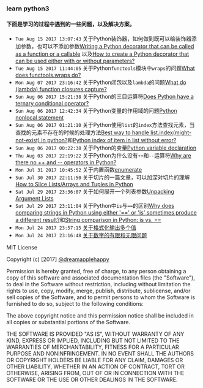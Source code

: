 ### learn python3

#### 下面是学习的过程中遇到的一些问题，以及解决方案。

* `Tue Aug 15 2017 13:07:43` 关于Python装饰器，如何做到既可以给装饰器添加参数，也可以不添加参数[Writing a Python decorator that can be called as a function or a callable](http://chase-seibert.github.io/blog/2013/12/17/python-decorator-optional-parameter.html)
    以及[How to create a Python decorator that can be used either with or without parameters?](https://stackoverflow.com/questions/653368/how-to-create-a-python-decorator-that-can-be-used-either-with-or-without-paramet)
* `Tue Aug 15 2017 11:44:05` 关于Python`functools`模块中`wraps`的问题[What does functools.wraps do?](https://stackoverflow.com/questions/308999/what-does-functools-wraps-do)
* `Mon Aug 07 2017 23:16:42` 关于Python闭包以及`lambda`的问题[What do (lambda) function closures capture?](https://stackoverflow.com/questions/2295290/what-do-lambda-function-closures-capture)
* `Sun Aug 06 2017 15:21:38` 关于Python的三目运算符[Does Python have a ternary conditional operator?](https://stackoverflow.com/questions/394809/does-python-have-a-ternary-conditional-operator)
* `Sun Aug 06 2017 12:42:34` 关于Python变量的作用域的问题[Python nonlocal statement](https://stackoverflow.com/questions/1261875/python-nonlocal-statement)
* `Sun Aug 06 2017 01:21:10` 关于Python使用`list`的`index`方法查找元素，当查找的元素不存在的时候的处理方法[Best way to handle list.index(might-not-exist) in python?](https://stackoverflow.com/questions/2132718/best-way-to-handle-list-indexmight-not-exist-in-python)和[Python index of item in list without error?](https://stackoverflow.com/questions/13160564/python-index-of-item-in-list-without-error)
* `Sun Aug 06 2017 00:22:38` 关于Python的变量[Python variable declaration](https://stackoverflow.com/questions/11007627/python-variable-declaration)
* `Thu Aug 03 2017 22:19:22` 关于Python为什么没有`++`和`--`运算符[Why are there no ++ and --​ operators in Python?](https://stackoverflow.com/questions/3654830/why-are-there-no-and-operators-in-python)
* `Mon Jul 31 2017 10:45:52` 关于内置函数[enumerate](https://docs.python.org/3/library/functions.html#enumerate)
* `Sun Jul 30 2017 22:11:50` 关于切片的一篇文章，可以加深对切片的理解[How to Slice Lists/Arrays and Tuples in Python](http://pythoncentral.io/how-to-slice-listsarrays-and-tuples-in-python/)
* `Sat Jul 29 2017 23:36:07` 关于如何展开一个列表参数[Unpacking Argument Lists](https://docs.python.org/2/tutorial/controlflow.html#unpacking-argument-lists)
* `Sat Jul 29 2017 23:11:04` 关于Python中`is`与`==`的区别[Why does comparing strings in Python using either '==' or 'is' sometimes produce a different result?](https://stackoverflow.com/questions/1504717/why-does-comparing-strings-in-python-using-either-or-is-sometimes-produce)和[String comparison in Python: is vs. == ](https://stackoverflow.com/questions/2988017/string-comparison-in-python-is-vs)
* `Mon Jul 24 2017 23:57:15` [关于格式化输出多个值](http://www.python-course.eu/python3_formatted_output.php)
* `Mon Jul 24 2017 23:16:48` [关于数字的有限和无限问题](https://stackoverflow.com/questions/5438745/python-nan-and-inf-values)



MIT License

Copyright (c) [2017] [@dreamapplehappy](https://github.com/dreamapplehappy)

Permission is hereby granted, free of charge, to any person obtaining a copy
of this software and associated documentation files (the "Software"), to deal
in the Software without restriction, including without limitation the rights
to use, copy, modify, merge, publish, distribute, sublicense, and/or sell
copies of the Software, and to permit persons to whom the Software is
furnished to do so, subject to the following conditions:

The above copyright notice and this permission notice shall be included in all
copies or substantial portions of the Software.

THE SOFTWARE IS PROVIDED "AS IS", WITHOUT WARRANTY OF ANY KIND, EXPRESS OR
IMPLIED, INCLUDING BUT NOT LIMITED TO THE WARRANTIES OF MERCHANTABILITY,
FITNESS FOR A PARTICULAR PURPOSE AND NONINFRINGEMENT. IN NO EVENT SHALL THE
AUTHORS OR COPYRIGHT HOLDERS BE LIABLE FOR ANY CLAIM, DAMAGES OR OTHER
LIABILITY, WHETHER IN AN ACTION OF CONTRACT, TORT OR OTHERWISE, ARISING FROM,
OUT OF OR IN CONNECTION WITH THE SOFTWARE OR THE USE OR OTHER DEALINGS IN THE
SOFTWARE.